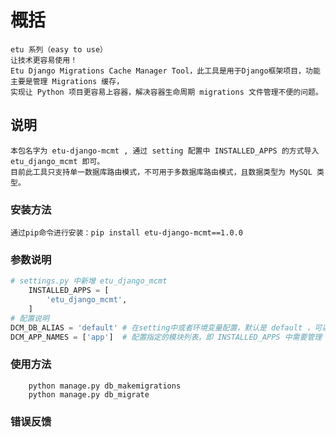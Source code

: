 # 概括
    etu 系列（easy to use）
    让技术更容易使用！
    Etu Django Migrations Cache Manager Tool，此工具是用于Django框架项目，功能主要是管理 Migrations 缓存，
    实现让 Python 项目更容易上容器，解决容器生命周期 migrations 文件管理不便的问题。


## 说明
    本包名字为 etu-django-mcmt , 通过 setting 配置中 INSTALLED_APPS 的方式导入 etu_django_mcmt 即可。
    目前此工具只支持单一数据库路由模式，不可用于多数据库路由模式，且数据类型为 MySQL 类型。


### 安装方法
    通过pip命令进行安装：pip install etu-django-mcmt==1.0.0


### 参数说明
```python
# settings.py 中新增 etu_django_mcmt
    INSTALLED_APPS = [
        'etu_django_mcmt',
    ]
# 配置说明
DCM_DB_ALIAS = 'default' # 在setting中或者环境变量配置，默认是 default ，可以不用配置
DCM_APP_NAMES = ['app']  # 配置指定的模块列表，即 INSTALLED_APPS 中需要管理 migrations 的模块
```


### 使用方法
```shell
    python manage.py db_makemigrations 
    python manage.py db_migrate 
```


### 错误反馈
    
